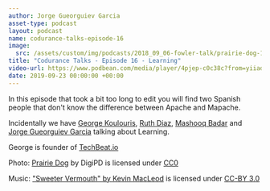 ```yaml
---
author: Jorge Gueorguiev Garcia
asset-type: podcast
layout: podcast
name: codurance-talks-episode-16
image: 
  src: /assets/custom/img/podcasts/2018_09_06-fowler-talk/prairie-dog-1470659_1280.jpg
title: "Codurance Talks - Episode 16 - Learning"
video-url: https://www.podbean.com/media/player/4pjep-c0c38c?from=yiiadmin&download=1&version=1&vjs=1&skin=1&auto=0&share=1&fonts=Helvetica&download=1&rtl=0&pbad=1
date: 2019-09-23 00:00:00 +00:00
---
```


In this episode that took a bit too long to edit you will find two Spanish people that don't know the difference between Apache and Mapache.

Incidentally we have [George Koulouris](https://www.linkedin.com/in/george-koulouris-243828a6/), [Ruth Diaz](https://www.linkedin.com/in/rdiaztic/), [Mashooq Badar](https://codurance.com/publications/author/mashooq-badar/) and [Jorge Gueorguiev Garcia](https://codurance.com/publications/author/jorge-gueorguiev-garcia) talking about Learning.

George is founder of [TechBeat.io](http://techbeat.io/)
<sub>

Photo: [Prairie Dog](https://pixabay.com/en/prairie-dog-singing-musical-rodent-1470659/) by DigiPD is licensed under [CC0](https://creativecommons.org/publicdomain/zero/1.0/deed.en)


Music: ["Sweeter Vermouth" by Kevin MacLeod](https://incompetech.com/music/royalty-free/music.html) is licensed under [CC-BY 3.0](http://creativecommons.org/licenses/by/3.0/)

</sub>

